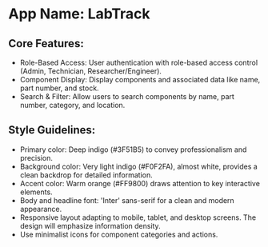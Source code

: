 # **App Name**: LabTrack

## Core Features:

- Role-Based Access: User authentication with role-based access control (Admin, Technician, Researcher/Engineer).
- Component Display: Display components and associated data like name, part number, and stock.
- Search & Filter: Allow users to search components by name, part number, category, and location.

## Style Guidelines:

- Primary color: Deep indigo (#3F51B5) to convey professionalism and precision.
- Background color: Very light indigo (#F0F2FA), almost white, provides a clean backdrop for detailed information.
- Accent color: Warm orange (#FF9800) draws attention to key interactive elements.
- Body and headline font: 'Inter' sans-serif for a clean and modern appearance. 
- Responsive layout adapting to mobile, tablet, and desktop screens. The design will emphasize information density.
- Use minimalist icons for component categories and actions.